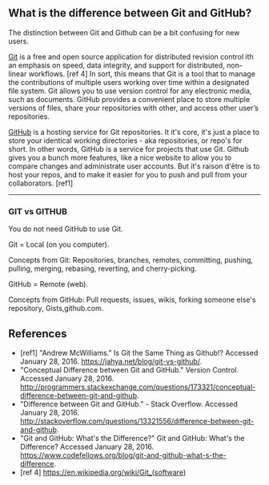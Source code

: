 ## What is the difference between Git and GitHub?

The distinction between Git and Github can be a bit confusing for new users.

[Git](https://git-scm.com/) is a free and open source application for distributed revision control ith an emphasis on speed, data integrity, and support for distributed, non-linear workflows. [ref 4]  In sort, this means that Git is a tool that to manage the contributions of multiple users working over time within a designated file system. Git allows you to use version control for any electronic media, such as documents. GitHub provides a convenient place to store multiple versions of files, share your repositories with other, and access other user’s repositories.

[GitHub](https://github.com/) is a hosting service for Git repositories. It it's core, it's just a place to store your identical working directories - aka repositories, or repo's for short. In other words, GitHub is a service for projects that use Git.  Github gives you a bunch more features, like a nice website to allow you to compare changes and administrate user accounts. But it's raison d'être is to host your repos, and to make it easier for you to push and pull from your collaborators. [ref1]

---

### GIT vs GITHUB

You do not need GitHub to use Git.

Git = Local (on you computer).

Concepts from Git: Repositories, branches, remotes, committing, pushing, pulling, merging, rebasing, reverting, and cherry-picking.

GitHub = Remote (web).

Concepts from GitHub: Pull requests, issues, wikis, forking someone else's repository, Gists,github.com.


## References


* [ref1] "Andrew McWilliams." Is Git the Same Thing as Github!? Accessed January 28, 2016. https://jahya.net/blog/git-vs-github/. 
* "Conceptual Difference between Git and GitHub." Version Control. Accessed January 28, 2016. http://programmers.stackexchange.com/questions/173321/conceptual-difference-between-git-and-github.
* "Difference between Git and GitHub." - Stack Overflow. Accessed January 28, 2016. http://stackoverflow.com/questions/13321556/difference-between-git-and-github. 
* "Git and GitHub: What's the Difference?" Git and GitHub: What's the Difference? Accessed January 28, 2016. https://www.codefellows.org/blog/git-and-github-what-s-the-difference. 
* [ref 4] https://en.wikipedia.org/wiki/Git_(software)



